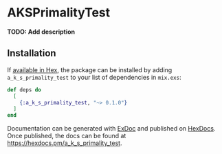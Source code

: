 # AKSPrimalityTest

**TODO: Add description**

## Installation

If [available in Hex](https://hex.pm/docs/publish), the package can be installed
by adding `a_k_s_primality_test` to your list of dependencies in `mix.exs`:

```elixir
def deps do
  [
    {:a_k_s_primality_test, "~> 0.1.0"}
  ]
end
```

Documentation can be generated with [ExDoc](https://github.com/elixir-lang/ex_doc)
and published on [HexDocs](https://hexdocs.pm). Once published, the docs can
be found at <https://hexdocs.pm/a_k_s_primality_test>.

